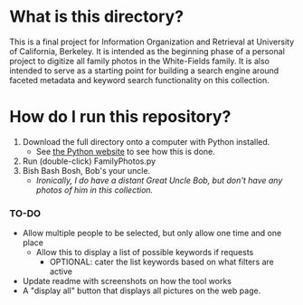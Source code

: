 # What is this directory?

This is a final project for Information Organization and Retrieval at University of California, Berkeley. It is intended as the beginning phase of a personal project to digitize all family photos in the White-Fields family. It is also intended to serve as a starting point for building a search engine around faceted metadata and keyword search functionality on this collection.

# How do I run this repository?
1. Download the full directory onto a computer with Python installed.
    - See [the Python website](https://www.python.org/downloads/) to see how this is done. 
2. Run (double-click) FamilyPhotos.py
3. Bish Bash Bosh, Bob's your uncle. 
    - *Ironically, I do have a distant Great Uncle Bob, but don't have any photos of him in this collection.*

### TO-DO
- Allow multiple people to be selected, but only allow one time and one place
    - Allow this to display a list of possible keywords if requests
        - OPTIONAL: cater the list keywords based on what filters are active
- Update readme with screenshots on how the tool works 
- A "display all" button that displays all pictures on the web page. 
